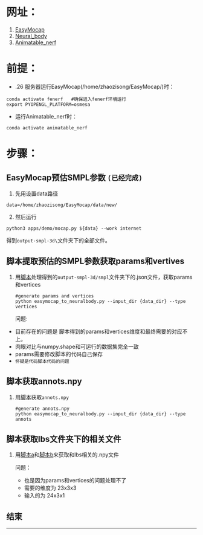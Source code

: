 # 网址：
1. [EasyMocap](https://chingswy.github.io/easymocap-public-doc/install/install.html)
2. [Neural_body](https://github.com/zju3dv/neuralbody)
3. [Animatable_nerf](https://github.com/zju3dv/animatable_nerf)
# 前提：
- .26 服务器运行EasyMocap(/home/zhaozisong/EasyMocap/)时：
```
conda activate fenerf   #确保进入fenerf环境运行
export PYOPENGL_PLATFORM=osmesa
```
- 运行Animatable_nerf时：
 ```
conda activate animatable_nerf
```
# 步骤：
## EasyMocap预估SMPL参数 `(已经完成)`
1. 先用设置data路径
```
data=/home/zhaozisong/EasyMocap/data/new/
```
2. 然后运行
```
python3 apps/demo/mocap.py ${data} --work internet
```
得到`output-smpl-3d\`文件夹下的全部文件。
## 脚本提取预估的SMPL参数获取params和vertives
1. 用[脚本](https://github.com/zju3dv/neuralbody/blob/master/zju_smpl/easymocap_to_neuralbody.py)处理得到的`output-smpl-3d/smpl`文件夹下的.json文件，获取params和vertices
   ```
   #generate params and vertices
   python easymocap_to_neuralbody.py --input_dir {data_dir} --type vertices
   ```

    问题:
- 目前存在的问题是 脚本得到的params和vertices维度和最终需要的对应不上。
- 肉眼对比与numpy.shape和可运行的数据集完全一致
- params需要修改脚本的代码自己保存
- ```怀疑是代码脚本代码的问题```
## 脚本获取annots.npy
1. 用[脚本](https://github.com/zju3dv/neuralbody/blob/master/zju_smpl/easymocap_to_neuralbody.py)获取```annots.npy```
    ```
    #generate annots.npy
    python easymocap_to_neuralbody.py --input_dir {data_dir} --type annots
    ```
## 脚本获取lbs文件夹下的相关文件
1. 用[脚本a](https://github.com/zju3dv/animatable_nerf/blob/master/tools/custom_dataset/prepare_blend_weights.py)和[脚本b](https://github.com/zju3dv/animatable_nerf/blob/master/tools/custom_dataset/prepare_lbs_meta.py)来获取和lbs相关的.npy文件

      问题：

      - 也是因为params和vertices的问题处理不了
      - 需要的维度为 23x3x3
      - 输入的为   24x3x1


## 结束
---
